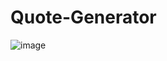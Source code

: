 # Quote-Generator
![image](https://github.com/ViniciusLopes17/Quote-Generator/assets/56049464/c228399a-f1bb-402a-a974-ba719433c282)
